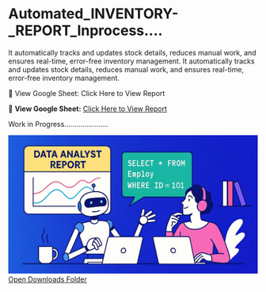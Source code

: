 # Automated_INVENTORY-_REPORT_Inprocess....
It automatically tracks and updates stock details, reduces manual work, and ensures real-time, error-free inventory management.
It automatically tracks and updates stock details, reduces manual work, and ensures real-time, error-free inventory management.

🔗 View Google Sheet: Click Here to View Report

🔗 **View Google Sheet:** [Click Here to View Report](https://docs.google.com/spreadsheets/d/1JF_XbmLLUzwst0p4y8Hlh1pRccMJANh7mV188s4NVPM/edit?usp=sharing)

Work in Progress......................


<img src="https://github.com/Ashu-Data-Analytix/Ashu-Data-Analytix/blob/main/png.jpeg?raw=true" width="800" />
<br>
<a href="C:\Users\DELL\Downloads">Open Downloads Folder</a>


